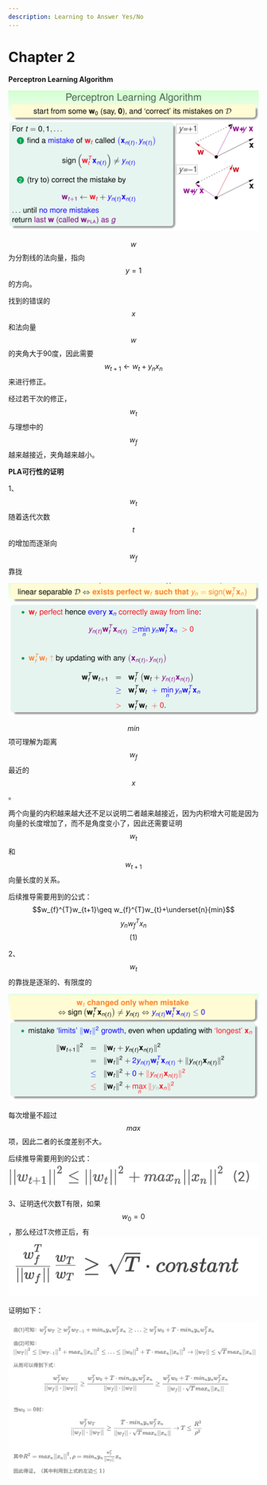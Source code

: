 ```yaml
---
description: Learning to Answer Yes/No
---
```


# Chapter 2

**Perceptron Learning Algorithm**

![](.gitbook/assets/screen-shot-2018-11-02-at-13.12.14.png)

$$w$$ 为分割线的法向量，指向 $$y=1$$ 的方向。

找到的错误的 $$x$$ 和法向量 $$w$$ 的夹角大于90度，因此需要 $$w_{t+1}\leftarrow w_{t}+y_{n}x_{n}$$ 来进行修正。

经过若干次的修正， $$w_{t}$$ 与理想中的 $$w_{f}$$ 越来越接近，夹角越来越小。

 **PLA可行性的证明**

1、$$w_{t}$$随着迭代次数 $$t$$ 的增加而逐渐向 $$w_{f}$$ 靠拢

![](.gitbook/assets/screen-shot-2018-11-02-at-16.27.54.png)

$$min$$ 项可理解为距离 $$w_{f}$$ 最近的 $$x$$ 。

两个向量的内积越来越大还不足以说明二者越来越接近，因为内积增大可能是因为向量的长度增加了，而不是角度变小了，因此还需要证明 $$w_{t}$$ 和 $$w_{t+1}$$ 向量长度的关系。

后续推导需要用到的公式： $$w_{f}^{T}w_{t+1}\geq w_{f}^{T}w_{t}+\underset{n}{min}$$ $$y_{n}w_{f}^{T}x_{n}$$ $$(1)$$ 

2、 $$w_{t}$$ 的靠拢是逐渐的、有限度的

![](.gitbook/assets/screen-shot-2018-11-02-at-16.44.59.png)

每次增量不超过 $$max$$ 项，因此二者的长度差别不大。

后续推导需要用到的公式：  ![](.gitbook/assets/screen-shot-2018-11-02-at-16.47.31.png) 

3、证明迭代次数T有限，如果 $$w_{0}=0$$ ，那么经过T次修正后，有![](.gitbook/assets/screen-shot-2018-11-02-at-13.49.42.png) 

证明如下：

![](.gitbook/assets/screen-shot-2018-11-02-at-14.13.35.png)



